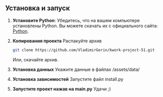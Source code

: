 ## Установка и запуск


1. **Установите Python**:
   Убедитесь, что на вашем компьютере установлены Python. Вы можете скачать их с официального сайта: [Python](https://python.org/).

2. **Копирования проекта**
    Распакуйте архив
    ```bash
    git clone https://github.com/VladimirGorin/kwork-project-51.git
    ```
    Или, скачайте архив.

3. **Установка данных**
    Укажите данные в файлах /assets/data/

4. **Установка зависимостей**
    Запустите файл install.py

5. **Запустите проект нажав на main.py**
    Удачи ;)

